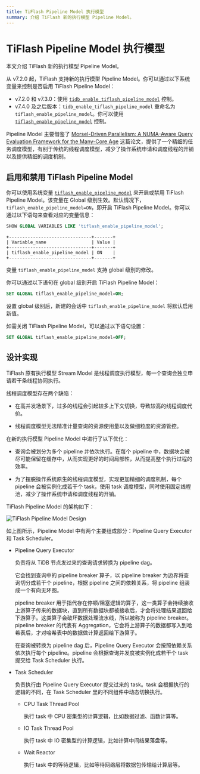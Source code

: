 ```yaml
---
title: TiFlash Pipeline Model 执行模型
summary: 介绍 TiFlash 新的执行模型 Pipeline Model。
---
```


# TiFlash Pipeline Model 执行模型

本文介绍 TiFlash 新的执行模型 Pipeline Model。

从 v7.2.0 起，TiFlash 支持新的执行模型 Pipeline Model。你可以通过以下系统变量来控制是否启用 TiFlash Pipeline Model：

- v7.2.0 和 v7.3.0：使用 [`tidb_enable_tiflash_pipeline_model`](https://docs.pingcap.com/zh/tidb/v7.2/system-variables#tidb_enable_tiflash_pipeline_model-从-v720-版本开始引入) 控制。
- v7.4.0 及之后版本：`tidb_enable_tiflash_pipeline_model` 重命名为 `tiflash_enable_pipeline_model`。你可以使用  [`tiflash_enable_pipeline_model`](/system-variables.md#tiflash_enable_pipeline_model-从-v740-版本开始引入) 控制。

Pipeline Model 主要借鉴了 [Morsel-Driven Parallelism: A NUMA-Aware Query Evaluation Framework for the Many-Core Age](https://dl.acm.org/doi/10.1145/2588555.2610507) 这篇论文，提供了一个精细的任务调度模型，有别于传统的线程调度模型，减少了操作系统申请和调度线程的开销以及提供精细的调度机制。

## 启用和禁用 TiFlash Pipeline Model

你可以使用系统变量 [`tiflash_enable_pipeline_model`](/system-variables.md#tiflash_enable_pipeline_model-从-v740-版本开始引入) 来开启或禁用 TiFlash Pipeline Model。该变量在 Global 级别生效。默认情况下，`tiflash_enable_pipeline_model=ON`，即开启 TiFlash Pipeline Model。你可以通过以下语句来查看对应的变量信息：

```sql
SHOW GLOBAL VARIABLES LIKE 'tiflash_enable_pipeline_model';
```

```
+-------------------------------+-------+
| Variable_name                 | Value |
+-------------------------------+-------+
| tiflash_enable_pipeline_model | ON    |
+-------------------------------+-------+
```

变量 `tiflash_enable_pipeline_model` 支持 global 级别的修改。

你可以通过以下语句在 global 级别开启 TiFlash Pipeline Model：

```sql
SET GLOBAL tiflash_enable_pipeline_model=ON;
```

设置 global 级别后，新建的会话中 `tiflash_enable_pipeline_model` 将默认启用新值。

如需关闭 TiFlash Pipeline Model，可以通过以下语句设置：

```sql
SET GLOBAL tiflash_enable_pipeline_model=OFF;
```

## 设计实现

TiFlash 原有执行模型 Stream Model 是线程调度执行模型，每一个查询会独立申请若干条线程协同执行。

线程调度模型存在两个缺陷：

- 在高并发场景下，过多的线程会引起较多上下文切换，导致较高的线程调度代价。

- 线程调度模型无法精准计量查询的资源使用量以及做细粒度的资源管控。

在新的执行模型 Pipeline Model 中进行了以下优化：

- 查询会被划分为多个 pipeline 并依次执行。在每个 pipeline 中，数据块会被尽可能保留在缓存中，从而实现更好的时间局部性，从而提高整个执行过程的效率。

- 为了摆脱操作系统原生的线程调度模型，实现更加精细的调度机制，每个 pipeline 会被实例化成若干个 task，使用 task 调度模型，同时使用固定线程池，减少了操作系统申请和调度线程的开销。

TiFlash Pipeline Model 的架构如下：

![TiFlash Pipeline Model Design](/media/tiflash/tiflash-pipeline-model.png)

如上图所示，Pipeline Model 中有两个主要组成部分：Pipeline Query Executor 和 Task Scheduler。

- Pipeline Query Executor

    负责将从 TiDB 节点发过来的查询请求转换为 pipeline dag。

    它会找到查询中的 pipeline breaker 算子，以 pipeline breaker 为边界将查询切分成若干个 pipeline，根据 pipeline 之间的依赖关系，将 pipeline 组装成一个有向无环图。

    pipeline breaker 用于指代存在停顿/阻塞逻辑的算子，这一类算子会持续接收上游算子传来的数据块，直到所有数据块都被接收后，才会将处理结果返回给下游算子。这类算子会破坏数据处理流水线，所以被称为 pipeline breaker。pipeline breaker 的代表有 Aggregation，它会将上游算子的数据都写入到哈希表后，才对哈希表中的数据做计算返回给下游算子。

    在查询被转换为 pipeline dag 后，Pipeline Query Executor 会按照依赖关系依次执行每个 pipeline。pipeline 会根据查询并发度被实例化成若干个 task 提交给 Task Scheduler 执行。

- Task Scheduler

    负责执行由 Pipeline Query Executor 提交过来的 task。task 会根据执行的逻辑的不同，在 Task Scheduler 里的不同组件中动态切换执行。

    - CPU Task Thread Pool

      执行 task 中 CPU 密集型的计算逻辑，比如数据过滤、函数计算等。

    - IO Task Thread Pool

      执行 task 中 IO 密集型的计算逻辑，比如计算中间结果落盘等。

    - Wait Reactor

      执行 task 中的等待逻辑，比如等待网络层将数据包传输给计算层等。
